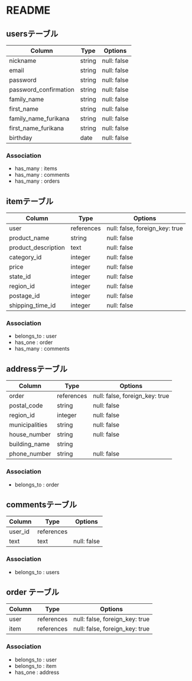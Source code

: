 # README

## usersテーブル

| Column               | Type   | Options     |
| -------------------- | ------ | ----------- |
| nickname             | string | null: false |
| email                | string | null: false |
| password             | string | null: false |
| password_confirmation| string | null: false |
| family_name          | string | null: false |
| first_name           | string | null: false |
| family_name_furikana | string | null: false |
| first_name_furikana  | string | null: false |
| birthday             | date   | null: false |

### Association

- has_many : items
- has_many : comments
- has_many : orders

## itemテーブル

| Column             | Type       | Options                        |
| ------------------ | ---------- | ------------------------------ |
| user               | references | null: false, foreign_key: true |
| product_name       | string     | null: false                    |
| product_description| text       | null: false                    |
| category_id        | integer    | null: false                    |
| price              | integer    | null: false                    |
| state_id           | integer    | null: false                    |
| region_id          | integer    | null: false                    |
| postage_id         | integer    | null: false                    |
| shipping_time_id   | integer    | null: false                    |


### Association

- belongs_to : user
- has_one : order
- has_many : comments



## addressテーブル

| Column         | Type       | Options                      |
| -------------- | ---------- | ---------------------------- |
| order          | references |null: false, foreign_key: true|
| postal_code    | string     | null: false                  |
| region_id  | integer    | null: false                  |
| municipalities | string     | null: false                  |
| house_number   | string     | null: false                  |
| building_name  | string     |                              |
| phone_number   | string     | null: false                  |

### Association

- belongs_to : order


## commentsテーブル

| Column    | Type       | Options     |
| --------- | ---------- | ----------- |
| user_id   | references |             |
| text      | text       | null: false |


### Association

- belongs_to : users

## order テーブル
| Column          | Type       | Options                        |
| --------------- | ---------- | ------------------------------ |
| user            | references | null: false, foreign_key: true |
| item            | references | null: false, foreign_key: true |


### Association

- belongs_to : user
- belongs_to : item
- has_one : address